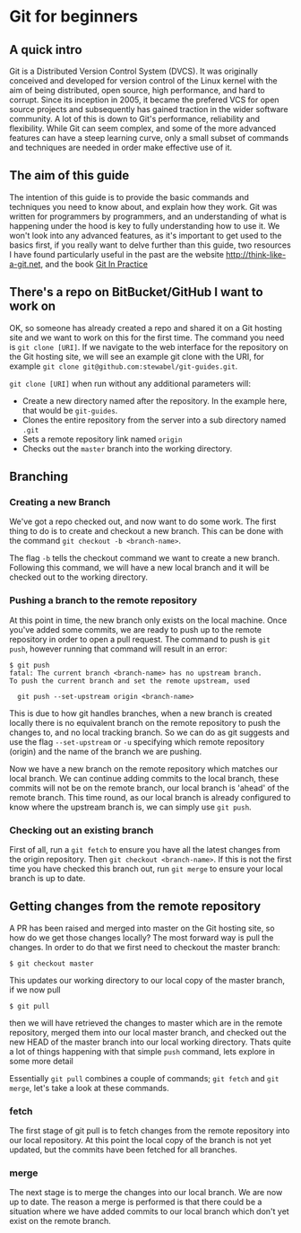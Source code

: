 # Git for beginners

## A quick intro

Git is a Distributed Version Control System (DVCS). It was originally conceived and developed for version control of the Linux kernel with the aim of being distributed, open source, high performance, and hard to corrupt. Since its inception in 2005, it became the prefered VCS for open source projects and subsequently has gained traction in the wider software community. A lot of this is down to Git's performance, reliability and flexibility. While Git can seem complex, and some of the more advanced features can have a steep learning curve, only a small subset of commands and techniques are needed in order make effective use of it.

## The aim of this guide

The intention of this guide is to provide the basic commands and techniques you need to know about, and explain how they work. Git was written for programmers by programmers, and an understanding of what is happening under the hood is key to fully understanding how to use it. We won't look into any advanced features, as it's important to get used to the basics first, if you really want to delve further than this guide, two resources I have found particularly useful in the past are the website http://think-like-a-git.net, and the book [Git In Practice](https://www.manning.com/books/git-in-practice)

## There's a repo on BitBucket/GitHub I want to work on

OK, so someone has already created a repo and shared it on a Git hosting site and we want to work on this for the first time. The command you need is `git clone [URI]`. If we navigate to the web interface for the repository on the Git hosting site, we will see an example git clone with the URI, for example `git clone git@github.com:stewabel/git-guides.git`.

`git clone [URI]` when run without any additional parameters will:
- Create a new directory named after the repository. In the example here, that would be `git-guides`.
- Clones the entire repository from the server into a sub directory named `.git`
- Sets a remote repository link named `origin`
- Checks out the `master` branch into the working directory.

## Branching

### Creating a new Branch

We've got a repo checked out, and now want to do some work. The first thing to do is to create and checkout a new branch. This can be done with the command `git checkout -b <branch-name>`.

The flag `-b` tells the checkout command we want to create a new branch. Following this command, we will have a new local branch and it will be checked out to the working directory.

### Pushing a branch to the remote repository

At this point in time, the new branch only exists on the local machine. Once you've added some commits, we are ready to push up to the remote repository in order to open a pull request. The command to push is `git push`, however running that command will result in an error:
```
$ git push
fatal: The current branch <branch-name> has no upstream branch.
To push the current branch and set the remote upstream, used

  git push --set-upstream origin <branch-name>
```
This is due to how git handles branches, when a new branch is created locally there is no equivalent branch on the remote repository to push the changes to, and no local tracking branch. So we can do as git suggests and use the flag `--set-upstream` or `-u` specifying which remote repository (origin) and the name of the branch we are pushing.

Now we have a new branch on the remote repository which matches our local branch. We can continue adding commits to the local branch, these commits will not be on the remote branch, our local branch is 'ahead' of the remote branch. This time round, as our local branch is already configured to know where the upstream branch is, we can simply use `git push`.

### Checking out an existing branch

First of all, run a `git fetch` to ensure you have all the latest changes from the origin repository. Then `git checkout <branch-name>`. If this is not the first time you have checked this branch out, run `git merge` to ensure your local branch is up to date.


## Getting changes from the remote repository

A PR has been raised and merged into master on the Git hosting site, so how do we get those changes locally? The most forward way is pull the changes. In order to do that we first need to checkout the master branch:

```
$ git checkout master
```

This updates our working directory to our local copy of the master branch, if we now pull

```
$ git pull
```

then we will have retrieved the changes to master which are in the remote repository, merged them into our local master branch, and checked out the new HEAD of the master branch into our local working directory. Thats quite a lot of things happening with that simple `push` command, lets explore in some more detail

Essentially `git pull` combines a couple of commands; `git fetch` and `git merge`, let's take a look at these commands.

### fetch
The first stage of git pull is to fetch changes from the remote repository into our local repository. At this point the local copy of the branch is not yet updated, but the commits have been fetched for all branches.

### merge
The next stage is to merge the changes into our local branch. We are now up to date. The reason a merge is performed is that there could be a situation where we have added commits to our local branch which don't yet exist on the remote branch.
